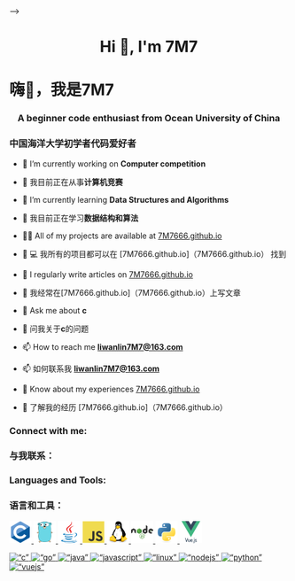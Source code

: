 --><h1 align="center">Hi 👋, I'm 7M7</h1>
<h1 align=“center”>嗨👋，我是7M7</h1>

<h3 align="center">A beginner code enthusiast from Ocean University of China</h3>
<h3 align=“center”>中国海洋大学初学者代码爱好者</h3>


- 🔭 I’m currently working on **Computer competition**
- 🔭 我目前正在从事**计算机竞赛**


- 🌱 I’m currently learning **Data Structures and Algorithms**
- 🌱 我目前正在学习**数据结构和算法**


- 👨‍💻 All of my projects are available at [7M7666.github.io](7M7666.github.io)
- 👨 💻 我所有的项目都可以在 [7M7666.github.io]（7M7666.github.io） 找到


- 📝 I regularly write articles on [7M7666.github.io](7M7666.github.io)
- 📝 我经常在[7M7666.github.io]（7M7666.github.io）上写文章


- 💬 Ask me about **c**
- 💬 问我关于**c**的问题


- 📫 How to reach me **liwanlin7M7@163.com**
- 📫 如何联系我 **liwanlin7M7@163.com**


- 📄 Know about my experiences [7M7666.github.io](7M7666.github.io)
- 📄 了解我的经历 [7M7666.github.io]（7M7666.github.io）


<h3 align="left">Connect with me:</h3>
<h3 align=“left”>与我联系：</h3>

<p align="left"> <p align=“left”>
</p>

<h3 align="left">Languages and Tools:</h3>
<h3 align=“left”>语言和工具：</h3>

<p align="left"> <a href="https://www.cprogramming.com/" target="_blank" rel="noreferrer"> <img src="https://raw.githubusercontent.com/devicons/devicon/master/icons/c/c-original.svg" alt="c" width="40" height="40"/> </a> <a href="https://golang.org" target="_blank" rel="noreferrer"> <img src="https://raw.githubusercontent.com/devicons/devicon/master/icons/go/go-original.svg" alt="go" width="40" height="40"/> </a> <a href="https://www.java.com" target="_blank" rel="noreferrer"> <img src="https://raw.githubusercontent.com/devicons/devicon/master/icons/java/java-original.svg" alt="java" width="40" height="40"/> </a> <a href="https://developer.mozilla.org/en-US/docs/Web/JavaScript" target="_blank" rel="noreferrer"> <img src="https://raw.githubusercontent.com/devicons/devicon/master/icons/javascript/javascript-original.svg" alt="javascript" width="40" height="40"/> </a> <a href="https://www.linux.org/" target="_blank" rel="noreferrer"> <img src="https://raw.githubusercontent.com/devicons/devicon/master/icons/linux/linux-original.svg" alt="linux" width="40" height="40"/> </a> <a href="https://nodejs.org" target="_blank" rel="noreferrer"> <img src="https://raw.githubusercontent.com/devicons/devicon/master/icons/nodejs/nodejs-original-wordmark.svg" alt="nodejs" width="40" height="40"/> </a> <a href="https://www.python.org" target="_blank" rel="noreferrer"> <img src="https://raw.githubusercontent.com/devicons/devicon/master/icons/python/python-original.svg" alt="python" width="40" height="40"/> </a> <a href="https://vuejs.org/" target="_blank" rel="noreferrer"> <img src="https://raw.githubusercontent.com/devicons/devicon/master/icons/vuejs/vuejs-original-wordmark.svg" alt="vuejs" width="40" height="40"/> </a> </p>
<p align=“left”> <a href=“https://www.cprogramming.com/” target=“_blank” rel=“noreferrer”> <img src=“https://raw.githubusercontent.com/devicons/devicon/master/icons/c/c-original.svg” alt=“c” width=“40” height=“40”/> </a> <a href=“https://golang.org” target=“_blank” rel=“noreferrer”> <img src=“https://raw.githubusercontent.com/devicons/devicon/master/icons/go/go-original.svg” alt=“go” width=“40” height=“40”/> </a> <a href=“https://www.java.com” target=“_blank” rel=“noreferrer”><img src=“https://raw.githubusercontent.com/devicons/devicon/master/icons/java/java-original.svg” alt=“java” width=“40” height=“40”/> </a> <a href=“https://developer.mozilla.org/en-US/docs/Web/JavaScript” target=“_blank” rel=“noreferrer”> <img src=“https://raw.githubusercontent.com/devicons/devicon/master/icons/javascript/javascript-original.svg” alt=“javascript” width=“40” height=“40”/> </a> <a href=“https://www.linux.org/” target=“_blank” rel=“noreferrer”><img src=“https://raw.githubusercontent.com/devicons/devicon/master/icons/linux/linux-original.svg” alt=“linux” width=“40” height=“40”/> </a> <a href=“https://nodejs.org” target=“_blank” rel=“noreferrer”> <img src=“https://raw.githubusercontent.com/devicons/devicon/master/icons/nodejs/nodejs-original-wordmark.svg” alt=“nodejs” width=“40” height=“40”/> </a> <a href=“https://www.python.org” target=“_blank” rel=“noreferrer”><img src=“https://raw.githubusercontent.com/devicons/devicon/master/icons/python/python-original.svg” alt=“python” width=“40” height=“40”/> </a> <a href=“https://vuejs.org/” target=“_blank” rel=“noreferrer”> <img src=“https://raw.githubusercontent.com/devicons/devicon/master/icons/vuejs/vuejs-original-wordmark.svg” alt=“vuejs” width=“40” height=“40”/> </a> </p>



